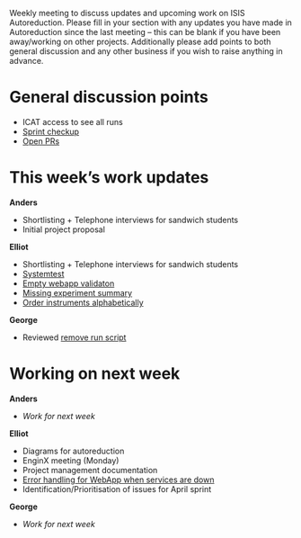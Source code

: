 Weekly meeting to discuss updates and upcoming work on ISIS Autoreduction.
Please fill in your section with any updates you have made in Autoreduction since the last meeting – this can be blank if you have been away/working on other projects. Additionally please add points to both general discussion and any other business if you wish to raise anything in advance. 

General discussion points
=========================
* ICAT access to see all runs
* [Sprint checkup](https://github.com/ISISScientificComputing/autoreduce/projects/7)
* [Open PRs](https://github.com/ISISScientificComputing/autoreduce/pulls?q=is%3Apr+is%3Aopen+sort%3Aupdated-desc)

This week’s work updates
========================

**Anders**
* Shortlisting + Telephone interviews for sandwich students
* Initial project proposal

**Elliot**
* Shortlisting + Telephone interviews for sandwich students
* [Systemtest](https://github.com/ISISScientificComputing/autoreduce/pull/286)
* [Empty webapp validaton](https://github.com/ISISScientificComputing/autoreduce/pull/290)
* [Missing experiment summary](https://github.com/ISISScientificComputing/autoreduce/pull/291)
* [Order instruments alphabetically](https://github.com/ISISScientificComputing/autoreduce/pull/293)

**George**
* Reviewed [remove run script](https://github.com/ISISScientificComputing/autoreduce/pull/278)

Working on next week
====================

**Anders**
* *Work for next week*

**Elliot**
* Diagrams for autoreduction
* EnginX meeting (Monday)
* Project management documentation
* [Error handling for WebApp when services are down](https://github.com/ISISScientificComputing/autoreduce/issues/93)
* Identification/Prioritisation of issues for April sprint

**George**
* *Work for next week*
